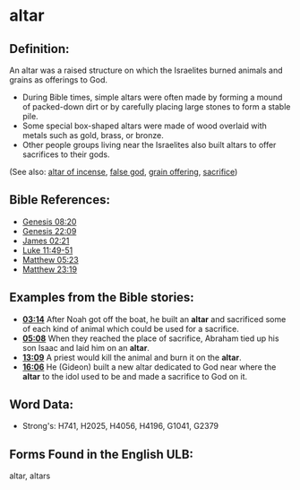 # altar

## Definition:

An altar was a raised structure on which the Israelites burned animals and grains as offerings to God.

* During Bible times, simple altars were often made by forming a mound of packed-down dirt or by carefully placing large stones to form a stable pile.
* Some special box-shaped altars were made of wood overlaid with metals such as gold, brass, or bronze.
* Other people groups living near the Israelites also built altars to offer sacrifices to their gods.

(See also: [altar of incense](../other/altarofincense.md), [false god](../kt/falsegod.md), [grain offering](../other/grainoffering.md), [sacrifice](../other/sacrifice.md))

## Bible References:

* [Genesis 08:20](rc://en/tn/help/gen/08/20)
* [Genesis 22:09](rc://en/tn/help/gen/22/09)
* [James 02:21](rc://en/tn/help/jas/02/21)
* [Luke 11:49-51](rc://en/tn/help/luk/11/49)
* [Matthew 05:23](rc://en/tn/help/mat/05/23)
* [Matthew 23:19](rc://en/tn/help/mat/23/19)

## Examples from the Bible stories:

* __[03:14](rc://en/tn/help/obs/03/14)__ After Noah got off the boat, he built an __altar__ and sacrificed some of each kind of animal which could be used for a sacrifice.
* __[05:08](rc://en/tn/help/obs/05/08)__ When they reached the place of sacrifice, Abraham tied up his son Isaac and laid him on an __altar__.
* __[13:09](rc://en/tn/help/obs/13/09)__ A priest would kill the animal and burn it on the __altar__.
* __[16:06](rc://en/tn/help/obs/16/06)__ He (Gideon) built a new altar dedicated to God near where the __altar__ to the idol used to be and made a sacrifice to God on it.

## Word Data:

* Strong's: H741, H2025, H4056, H4196, G1041, G2379

## Forms Found in the English ULB:

altar, altars

